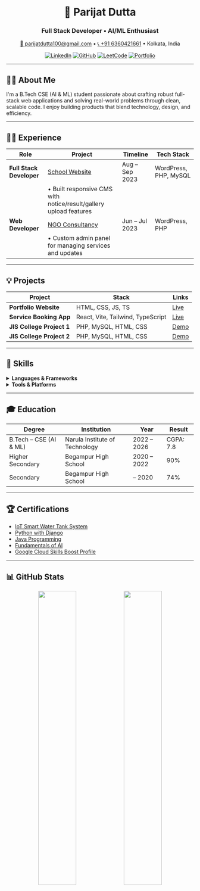<h1 align="center">🚀 Parijat Dutta</h1>
<h3 align="center">Full Stack Developer • AI/ML Enthusiast</h3>

<p align="center">
  <a href="mailto:parijatdutta100@gmail.com">📧 parijatdutta100@gmail.com</a> •
  <a href="tel:+916360421661">📞 +91 6360421661</a> • 
  Kolkata, India
</p>

<p align="center">
  <a href="https://www.linkedin.com/in/parijatdutta100/"><img alt="LinkedIn" src="https://img.shields.io/badge/LinkedIn-0A66C2?style=flat&logo=linkedin&logoColor=white"/></a>
  <a href="https://github.com/parijatdutta1"><img alt="GitHub" src="https://img.shields.io/badge/GitHub-181717?style=flat&logo=github&logoColor=white"/></a>
  <a href="https://leetcode.com/u/PARIJAT99/"><img alt="LeetCode" src="https://img.shields.io/badge/LeetCode-FFA116?style=flat&logo=leetcode&logoColor=black"/></a>
  <a href="http://parijatdutta00.ct.ws/"><img alt="Portfolio" src="https://img.shields.io/badge/Portfolio-4285F4?style=flat&logo=google-chrome&logoColor=white"/></a>
</p>

---

## 👨‍💻 About Me

I'm a B.Tech CSE (AI & ML) student passionate about crafting robust full-stack web applications and solving real-world problems through clean, scalable code. I enjoy building products that blend technology, design, and efficiency.

---

## 🧑‍💼 Experience

| Role | Project | Timeline | Tech Stack |
|------|---------|----------|------------|
| **Full Stack Developer** | [School Website](http://begampurhighschool.com/) | Aug – Sep 2023 | WordPress, PHP, MySQL |
|  | • Built responsive CMS with notice/result/gallery upload features |
| **Web Developer** | [NGO Consultancy](http://porasonarduniya.in/) | Jun – Jul 2023 | WordPress, PHP |
|  | • Custom admin panel for managing services and updates |

---

## 💡 Projects

| Project | Stack | Links |
|--------|-------|-------|
| **Portfolio Website** | HTML, CSS, JS, TS | [Live](http://parijatdutta00.ct.ws) |
| **Service Booking App** | React, Vite, Tailwind, TypeScript | [Live](http://justaskit.in) |
| **JIS College Project 1** | PHP, MySQL, HTML, CSS | [Demo](http://jisgepo.lovestoblog.com) |
| **JIS College Project 2** | PHP, MySQL, HTML, CSS | [Demo](http://jistesting.lovestoblog.com) |

---

## 🧠 Skills

<details>
  <summary><strong>Languages & Frameworks</strong></summary>

- **Frontend:** React.js, JavaScript, TypeScript, Tailwind CSS, HTML5, CSS3, WordPress  
- **Backend:** PHP, Django, Python, Node.js  
- **Databases:** MySQL  
- **Languages:** Python, Java, SQL, JavaScript  

</details>

<details>
  <summary><strong>Tools & Platforms</strong></summary>

- Git, Docker, Postman, VS Code  
- Figma, Chrome DevTools  
- Cloud: Google Cloud (Compute Engine, IAM, BigQuery, Kubernetes)

</details>

---

## 🎓 Education

| Degree | Institution | Year | Result |
|--------|-------------|------|--------|
| B.Tech – CSE (AI & ML) | Narula Institute of Technology | 2022 – 2026 | CGPA: 7.8 |
| Higher Secondary | Begampur High School | 2020 – 2022 | 90% |
| Secondary | Begampur High School | – 2020 | 74% |

---

## 🏆 Certifications

- [IoT Smart Water Tank System](https://drive.google.com/file/d/1r-BBwJ5OLe3mMwhKqI8tyOd9fiXdUxHt/view)
- [Python with Django](https://drive.google.com/file/d/1lZMPWs_u0Q91R0whCM-sO5nmCT6RaJ-P/view)
- [Java Programming](https://drive.google.com/file/d/1G0gFKlc8W3XVzDgPXQDETb7rqm4Z0fj-/view)
- [Fundamentals of AI](https://drive.google.com/file/d/1L7vQ0PW5z-D_SiHC0HUBwxjh4qKxbx-v/view)
- [Google Cloud Skills Boost Profile](https://www.cloudskillsboost.google/public_profiles/96f211ab-030a-477b-8f00-19a3b5a36289)

---

## 📊 GitHub Stats

<p align="center">
  <img src="https://github-readme-stats.vercel.app/api?username=parijatdutta1&show_icons=true&theme=transparent&hide_border=false" width="45%"/>
  <img src="https://github-readme-stats.vercel.app/api/top-langs/?username=parijatdutta1&layout=compact&theme=transparent&hide_border=false" width="45%"/>
</p>

